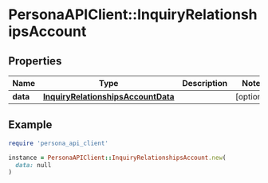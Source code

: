 # PersonaAPIClient::InquiryRelationshipsAccount

## Properties

| Name | Type | Description | Notes |
| ---- | ---- | ----------- | ----- |
| **data** | [**InquiryRelationshipsAccountData**](InquiryRelationshipsAccountData.md) |  | [optional] |

## Example

```ruby
require 'persona_api_client'

instance = PersonaAPIClient::InquiryRelationshipsAccount.new(
  data: null
)
```

